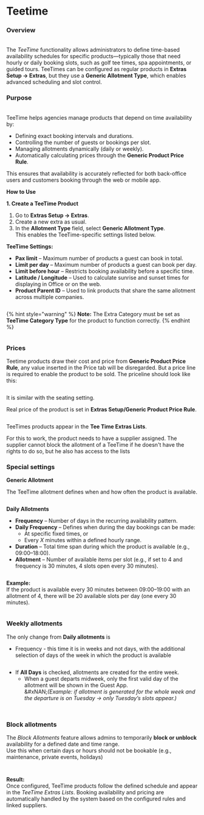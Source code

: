 # Teetime

### **Overview**

\
The _TeeTime_ functionality allows administrators to define time-based availability schedules for specific products—typically those that need hourly or daily booking slots, such as golf tee times, spa appointments, or guided tours. TeeTimes can be configured as regular products in **Extras Setup → Extras**, but they use a **Generic Allotment Type**, which enables advanced scheduling and slot control.

### **Purpose**

\
TeeTime helps agencies manage products that depend on time availability by:

* Defining exact booking intervals and durations.
* Controlling the number of guests or bookings per slot.
* Managing allotments dynamically (daily or weekly).
* Automatically calculating prices through the **Generic Product Price Rule**.

This ensures that availability is accurately reflected for both back-office users and customers booking through the web or mobile app.

**How to Use**

**1. Create a TeeTime Product**

1. Go to **Extras Setup → Extras**.
2. Create a new extra as usual.
3. In the **Allotment Type** field, select **Generic Allotment Type**.\
   This enables the TeeTime-specific settings listed below.

**TeeTime Settings:**

* **Pax limit** – Maximum number of products a guest can book in total.
* **Limit per day** – Maximum number of products a guest can book per day.
* **Limit before hour** – Restricts booking availability before a specific time.
* **Latitude / Longitude** – Used to calculate sunrise and sunset times for displaying in Office or on the web.
* **Product Parent ID** – Used to link products that share the same allotment across multiple companies.

<figure><img src="../../.gitbook/assets/image (1) (1) (1) (1) (1) (1) (1) (1) (1) (1) (1) (1) (1) (1) (1) (1) (1) (1) (1) (1) (1) (1) (1) (1) (1) (1) (1) (1) (1) (1) (1) (1) (1) (1) (1) (1) (1) (1) (1).png" alt=""><figcaption></figcaption></figure>

{% hint style="warning" %}
**Note:** The Extra Category must be set as **TeeTime Category Type** for the product to function correctly.
{% endhint %}

<figure><img src="../../.gitbook/assets/image (2) (1) (1) (1) (1) (1) (1) (1) (1) (1) (1) (1) (1) (1) (1) (1) (1) (1) (1) (1) (1) (1) (1) (1) (1) (1).png" alt=""><figcaption></figcaption></figure>

### Prices <a href="#prices" id="prices"></a>

Teetime products draw their cost and price from **Generic Product Price Rule**, any value inserted in the Price tab will be disregarded. But a price line is required to enable the product to be sold. The priceline should look like this:

<figure><img src="../../.gitbook/assets/image (3) (1) (1) (1) (1) (1) (1) (1) (1) (1) (1) (1) (1) (1) (1) (1) (1) (1) (1) (1) (1) (1).png" alt=""><figcaption></figcaption></figure>

It is similar with the seating setting.

Real price of the product is set in **Extras Setup/Generic Product Price Rule**.

<figure><img src="../../.gitbook/assets/image (144).png" alt=""><figcaption></figcaption></figure>

TeeTimes products appear in the **Tee Time Extras Lists**.

For this to work, the product needs to have a supplier assigned. The supplier cannot block the allotment of a TeeTime if he doesn't have the rights to do so, but he also has access to the lists

### Special settings <a href="#special-settings" id="special-settings"></a>

**Generic Allotment**

The TeeTime allotment defines when and how often the product is available.

<figure><img src="../../.gitbook/assets/image (145).png" alt=""><figcaption></figcaption></figure>

**Daily Allotments**

* **Frequency** – Number of days in the recurring availability pattern.
* **Daily Frequency** – Defines when during the day bookings can be made:
  * At specific fixed times, or
  * Every _X_ minutes within a defined hourly range.
* **Duration** – Total time span during which the product is available (e.g., 09:00–18:00).
* **Allotment** – Number of available items per slot (e.g., if set to 4 and frequency is 30 minutes, 4 slots open every 30 minutes).

<figure><img src="../../.gitbook/assets/image (146).png" alt=""><figcaption></figcaption></figure>

**Example:**\
If the product is available every 30 minutes between 09:00–19:00 with an allotment of 4, there will be 20 available slots per day (one every 30 minutes).

<figure><img src="../../.gitbook/assets/image (147).png" alt=""><figcaption></figcaption></figure>

### Weekly allotments <a href="#weekly-allotments" id="weekly-allotments"></a>

The only change from **Daily allotments** is

* Frequency - this time it is in weeks and not days, with the additional selection of days of the week in which the product is available

<figure><img src="../../.gitbook/assets/image (148).png" alt=""><figcaption></figcaption></figure>

* If **All Days** is checked, allotments are created for the entire week.
  * When a guest departs midweek, only the first valid day of the allotment will be shown in the Guest App.\
    &#xNAN;_(Example: if allotment is generated for the whole week and the departure is on Tuesday → only Tuesday’s slots appear.)_

<figure><img src="../../.gitbook/assets/image (207).png" alt=""><figcaption></figcaption></figure>

<figure><img src="../../.gitbook/assets/image (208).png" alt=""><figcaption></figcaption></figure>

### Block allotments <a href="#block-allotments" id="block-allotments"></a>

The _Block Allotments_ feature allows admins to temporarily **block or unblock** availability for a defined date and time range.\
Use this when certain days or hours should not be bookable (e.g., maintenance, private events, holidays)

<figure><img src="../../.gitbook/assets/image (149).png" alt=""><figcaption></figcaption></figure>

<figure><img src="../../.gitbook/assets/image (150).png" alt=""><figcaption></figcaption></figure>

**Result:**\
Once configured, TeeTime products follow the defined schedule and appear in the _TeeTime Extras Lists_. Booking availability and pricing are automatically handled by the system based on the configured rules and linked suppliers.
